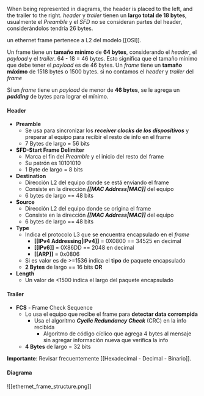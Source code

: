 When being represented in diagrams, the header is placed to the left, and the trailer to the right.
*header* y *trailer* tienen un **largo total  de 18 bytes**, usualmente el *Preamble* y el *SFD* no se consideran partes del header, considerándolos tendría 26 bytes.

un ethernet frame pertenece a L2 del modelo [[OSI]].

Un frame tiene un **tamaño mínimo** de **64 bytes**, considerando el *header*, el *payload* y el *trailer*.
64 - 18 = 46 bytes. Esto significa que el tamaño mínimo que debe tener el *payload* es de 46 bytes.
Un *frame* tiene un **tamaño máximo** de 1518 bytes o 1500 bytes. si no contamos el *header* y *trailer* del *frame*

Sí un *frame* tiene un *payload* de menor de **46 bytes**, se le agrega un ***padding*** de bytes para lograr el mínimo.

#### Header
- **Preamble**
	- Se usa para sincronizar los ***receiver clocks de los dispositivos*** y preparar al equipo para recibir el resto de info en el frame
	- 7 Bytes de largo = 56 bits
- **SFD-Start Frame Delimiter**
	- Marca el fin del *Preamble* y el inicio del resto del frame
	- Su patrón es 10101010
	- 1 Byte de largo = 8 bits
- **Destination**
	- Dirección L2 del equipo donde se está enviando el frame
	- Consiste en la dirección ***[[MAC Address|MAC]]*** del equipo
	-  6 bytes de largo == 48 bits
- **Source**
	- Dirección L2 del equipo donde se origina el frame
	- Consiste en la dirección ***[[MAC Address|MAC]]*** del equipo
	-  6 bytes de largo == 48 bits
- **Type**
	- Indica el protocolo L3 que se encuentra encapsulado en el *frame*
		- **[[IPv4 Addressing|IPv4]]** = 0X0800 == 34525 en decimal
		- **[[IPv6]]** = 0X86DD == 2048 en decimal
		- **[[ARP]]** = 0x0806
	- Si es valor es de >=1536 indica el **tipo** de paquete encapsulado
	- **2 Bytes** de largo == 16 bits
**OR**
- **Length**
	- Un valor de <1500 indica el largo del paquete encapsulado
#### Trailer
- **FCS** - Frame Check Sequence
	- Lo usa el equipo que recibe el frame para **detectar data corrompida**
		- Usa el algoritmo ***Cyclic Redundancy Check*** (CRC) en la info recibida
			- Algoritmo de código cíclico que agrega 4 bytes al mensaje sin agregar información nueva que verifica la info
	- **4 Bytes** de largo = 32 bits

**Importante**: Revisar frecuentemente [[Hexadecimal - Decimal - Binario]].
#### Diagrama

![[ethernet_frame_structure.png]]